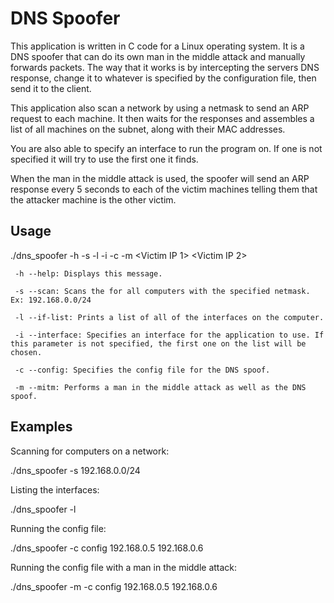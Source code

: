 # DNS Spoofer

This application is written in C code for a Linux operating system. It is a DNS spoofer that can do its
own man in the middle attack and manually forwards packets. The way that it works is by intercepting the servers DNS
response, change it to whatever is specified by the configuration file, then send it to the client.

This application also scan a network by using a netmask to send an ARP request to each machine. It
then waits for the responses and assembles a list of all machines on the subnet, along with their MAC
addresses.

You are also able to specify an interface to run the program on. If one is not specified it will try to use
the first one it finds.

When the man in the middle attack is used, the spoofer will send an ARP response every 5 seconds to
each of the victim machines telling them that the attacker machine is the other victim.


## Usage
./dns_spoofer -h -s <netmask> -l -i <interface> -c <config> -m <Victim IP 1> <Victim IP 2>

	 -h --help: Displays this message.
	 
	 -s --scan: Scans the for all computers with the specified netmask. Ex: 192.168.0.0/24
	 
	 -l --if-list: Prints a list of all of the interfaces on the computer.
	 
	 -i --interface: Specifies an interface for the application to use. If this parameter is not specified, the first one on the list will be chosen.
	 
	 -c --config: Specifies the config file for the DNS spoof.
	 
	 -m --mitm: Performs a man in the middle attack as well as the DNS spoof.


## Examples

Scanning for computers on a network:

./dns_spoofer -s 192.168.0.0/24

Listing the interfaces:

./dns_spoofer -l

Running the config file:

./dns_spoofer -c config 192.168.0.5 192.168.0.6

Running the config file with a man in the middle attack:

./dns_spoofer -m -c config 192.168.0.5 192.168.0.6